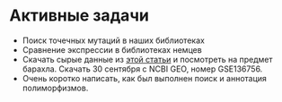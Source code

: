# Активные задачи

* Поиск точечных мутаций в наших библиотеках
* Сравнение экспрессии в библиотеках немцев
* Скачать сырые данные из [этой статьи](https://www.sciencedirect.com/science/article/pii/S1046202318304778?via%3Dihub#ec-research-data) и посмотреть на предмет барахла.
Скачать 30 сентября с NCBI GEO, номер GSE136756.
* Очень коротко написать, как был выполнен поиск и аннотация полиморфизмов.
